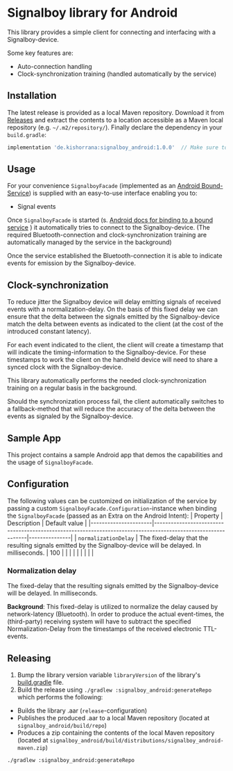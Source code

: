 # Signalboy library for Android
This library provides a simple client for connecting and interfacing with a Signalboy-device.

Some key features are:
* Auto-connection handling
* Clock-synchronization training (handled automatically by the service)

## Installation
The latest release is provided as a local Maven repository. Download it from [Releases](https://github.com/kshrana/signalboy-android/releases/latest) and extract the contents to a location accessible as a Maven local repository (e.g. `~/.m2/repository/`). Finally declare the dependency in your `build.gradle`:
```groovy
implementation 'de.kishorrana:signalboy_android:1.0.0'  // Make sure to reference the latest release.
```

## Usage
For your convenience `SignalboyFacade` (implemented as an
[Android Bound-Service](https://developer.android.com/guide/components/bound-services))
is supplied with an easy-to-use interface enabling you to:
* Signal events

Once `SignalboyFacade` is started (s. 
[Android docs for binding to a
bound service](https://developer.android.com/guide/components/bound-services#Binding)
) it automatically tries to connect to the Signalboy-device. (The required Bluetooth-connection and 
clock-synchronization training are automatically managed by the service in the background)

Once the service established the Bluetooth-connection it is able to indicate events for emission
by the Signalboy-device.

## Clock-synchronization
To reduce jitter the Signalboy device will delay emitting signals of received events with a
normalization-delay. On the basis of this fixed delay we can ensure that the delta between the
signals emitted by the Signalboy-device match the delta between events as indicated to the
client (at the cost of the introduced constant latency).

For each event indicated to the client, the client will create a timestamp that will indicate the
timing-information to the Signalboy-device. For these timestamps to work the client on the 
handheld device will need to share a synced clock with the Signalboy-device.

This library automatically performs the needed clock-synchronization training on a regular basis
in the background.

Should the synchronization process fail, the client automatically switches to a fallback-method
that will reduce the accuracy of the delta between the events as signaled by the Signalboy-device.

## Sample App
This project contains a sample Android app that demos the capabilities and the usage of
`SignalboyFacade`.

## Configuration
The following values can be customized on initialization of the service by passing a custom
`SignalboyFacade.Configuration`-instance when binding the `SignalboyFacade` (passed as an Extra
on the Android Intent):
| Property             | Description                                                                                                  | Default value |
|----------------------|--------------------------------------------------------------------------------------------------------------|---------------|
| `normalizationDelay` | The fixed-delay that the resulting signals emitted by the Signalboy-device will be delayed. In milliseconds. | 100           |
|                      |                                                                                                              |               |
|                      |                                                                                                              |               |


### Normalization delay
The fixed-delay that the resulting signals emitted by the Signalboy-device will be delayed. In milliseconds.

**Background**: This fixed-delay is utilized to normalize the delay caused by 
network-latency (Bluetooth). In order to produce the actual event-times, the (third-party) receiving
system will have to subtract the specified Normalization-Delay from the timestamps of the received
electronic TTL-events.

## Releasing
1. Bump the library version variable `libraryVersion` of the library's [build.gradle](./signalboy_android/build.gradle) file.
2. Build the release using `./gradlew :signalboy_android:generateRepo` which performs the following:
  * Builds the library .aar (`release`-configuration)
  * Publishes the produced .aar to a local Maven repository (located at `signalboy_android/build/repo`)
  * Produces a zip containing the contents of the local Maven repository (located at `signalboy_android/build/distributions/signalboy_android-maven.zip`)

```bash
./gradlew :signalboy_android:generateRepo
```
